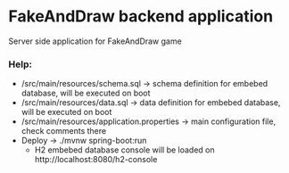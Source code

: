 # FakeAndDraw backend application
Server side application for FakeAndDraw game

### Help:
- /src/main/resources/schema.sql -> schema definition for embebed database, will be executed on boot
- /src/main/resources/data.sql -> data definition for embebed database, will be executed on boot
- /src/main/resources/application.properties -> main configuration file, check comments there
- Deploy -> ./mvnw spring-boot:run
  - H2 embebed database console will be loaded on http://localhost:8080/h2-console